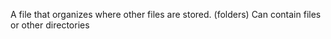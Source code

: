 A file that organizes where other files are stored. 
(folders)
Can contain files or other directories
